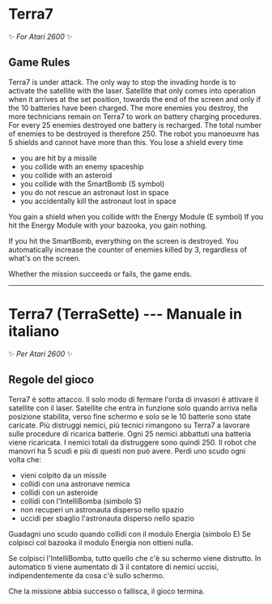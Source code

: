 # Terra7
 ✨ _For Atari 2600_ ✨

Game Rules
----------------
Terra7 is under attack.
The only way to stop the invading horde is to activate the satellite with the laser.
Satellite that only comes into operation when it arrives at the set position, towards the end of the screen
and only if the 10 batteries have been charged.
The more enemies you destroy, the more technicians remain on Terra7 to work on battery charging procedures.
For every 25 enemies destroyed one battery is recharged.
The total number of enemies to be destroyed is therefore 250.
The robot you manoeuvre has 5 shields and cannot have more than this.
You lose a shield every time
- you are hit by a missile
- you collide with an enemy spaceship
- you collide with an asteroid
- you collide with the SmartBomb (S symbol)
- you do not rescue an astronaut lost in space
- you accidentally kill the astronaut lost in space

You gain a shield when you collide with the Energy Module (E symbol)
If you hit the Energy Module with your bazooka, you gain nothing.

If you hit the SmartBomb, everything on the screen is destroyed.
You automatically increase the counter of enemies killed by 3,
regardless of what's on the screen.

Whether the mission succeeds or fails, the game ends.

---------------------------------------------------------------

# Terra7 (TerraSette) --- Manuale in italiano 
 ✨ _Per Atari 2600_ ✨  


Regole del gioco
----------------
Terra7 è sotto attacco.
Il solo modo di fermare l'orda di invasori è attivare il satellite con il laser.
Satellite che entra in funzione solo quando arriva nella posizione stabilita, verso fine schermo
e solo se le 10 batterie sono state caricate.
Più distruggi nemici, più tecnici rimangono su Terra7 a lavorare sulle procedure di ricarica batterie.
Ogni 25 nemici abbattuti una batteria viene ricaricata.
I nemici totali da distruggere sono quindi 250.
Il robot che manovri ha 5 scudi e più di questi non può avere.
Perdi uno scudo ogni volta che:
- vieni colpito da un missile
- collidi con una astronave nemica
- collidi con un asteroide
- collidi con l'IntelliBomba (simbolo S)
- non recuperi un astronauta disperso nello spazio
- uccidi per sbaglio l'astronauta disperso nello spazio

Guadagni uno scudo quando collidi con il modulo Energia (simbolo E)
Se colpisci col bazooka il modulo Energia non ottieni nulla.

Se colpisci l'IntelliBomba, tutto quello che c'è su schermo viene distrutto.
In automatico ti viene aumentato di 3 il contatore di nemici uccisi,
indipendentemente da cosa c'è sullo schermo.

Che la missione abbia successo o fallisca, il gioco termina.




  
